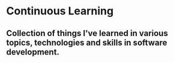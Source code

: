 # Continuous Learning
## Collection of things I've learned in various topics, technologies and skills in software development.